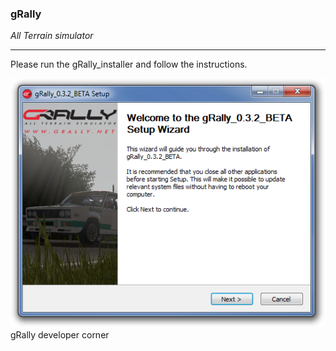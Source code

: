 ### gRally
*All Terrain simulator*

---
Please run the gRally_installer and follow the instructions.

![installer](img/installer_0.3.2.png)
gRally developer corner
